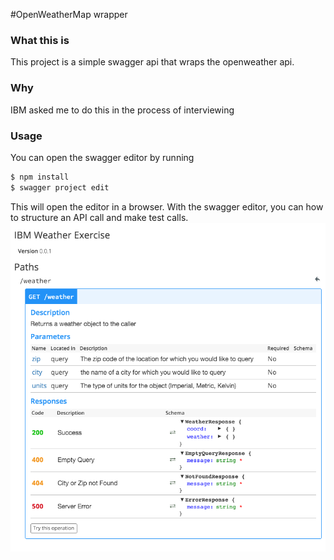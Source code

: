 #OpenWeatherMap wrapper

### What this is
This project is a simple swagger api that wraps the openweather api. 

### Why
IBM asked me to do this in the process of interviewing

### Usage
You can open the swagger editor by running

```sh
$ npm install 
$ swagger project edit
```

This will open the editor in a browser. With the swagger editor, you can how to structure an API call and make test calls.
![](swagger_screenshot.png)


